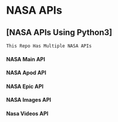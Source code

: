 # NASA APIs

## [NASA APIs Using Python3]

`This Repo Has Multiple NASA APIs`

#### NASA Main API
#### NASA Apod API
#### NASA Epic API
#### NASA Images API
#### Nasa Videos API
